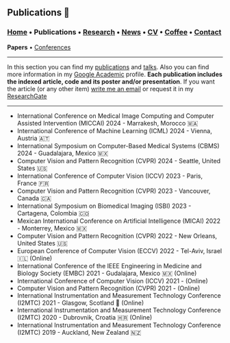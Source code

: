 ## Publications 📑
###  [Home](/index) • Publications  • [Research](/research) • [News](/news) • [CV](/brief_cv) • [Coffee](/coffee) • [Contact](/contact)
**Papers** • [Conferences](/conference)

---


In this section you can find my [publications](/publications) and [talks](/talks). Also you can find more information in my <a href="https://scholar.google.es/citations?user=IlG06bYAAAAJ&hl=es" target="_blank">Google Academic</a> profile. **Each publication includes the indexed article, code and its poster and/or presentation**. If you want the article (or any other item) [write me an email](mailto:francisco.lopez@ieee.org?subject=[GitHub]%20Hello,%20Francisco) or request it in my <a href="https://www.researchgate.net/profile/Francisco-Lopez-Tiro" target="_blank">ResearchGate</a>


---

* International Conference on Medical Image Computing and Computer Assisted Intervention (MICCAI) 2024 - Marrakesh, Morocco 🇲🇦
* International Conference of Machine Learning (ICML) 2024 - Vienna, Austria 🇦🇹
* International Symposium on Computer-Based Medical Systems (CBMS) 2024 - Guadalajara, Mexico 🇲🇽
* Computer Vision and Pattern Recognition (CVPR) 2024 - Seattle, United States 🇺🇸
* International Conference of Computer Vision (ICCV) 2023 - Paris, France 🇫🇷
* Computer Vision and Pattern Recognition (CVPR) 2023 -  Vancouver, Canada 🇨🇦
* International Symposium on Biomedical Imaging (ISBI) 2023 - Cartagena, Colombia 🇨🇴
* Mexican International Conference on Artificial Intelligence (MICAI) 2022 - Monterrey, Mexico 🇲🇽
* Computer Vision and Pattern Recognition (CVPR) 2022 - New Orleans, United States 🇺🇸
* European Conference of Computer Vision (ECCV) 2022 - Tel-Aviv, Israel 🇮🇱 (Online)
* International Conference of the IEEE Engineering in Medicine and Biology Society (EMBC) 2021 - Gudalajara, Mexico 🇲🇽 (Online)
* International Conference of Computer Vision (ICCV) 2021 - (Online) 
* Computer Vision and Pattern Recognition (CVPR) 2021 - (Online)
* International Instrumentation and Measurement Technology Conference (I2MTC) 2021 - Glasgow, Scotland 🏴󠁧󠁢󠁳󠁣󠁴󠁿 (Online)
* International Instrumentation and Measurement Technology Conference (I2MTC) 2020 - Dubrovnik, Croatia 🇭🇷 (Online)
* International Instrumentation and Measurement Technology Conference (I2MTC) 2019 - Auckland, New Zealand 🇳🇿
